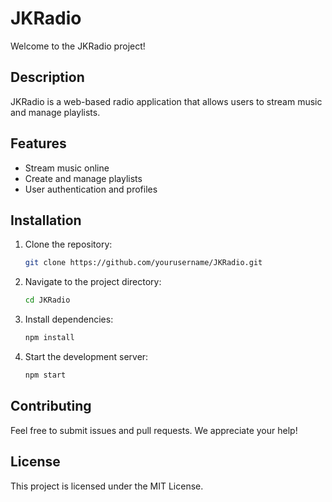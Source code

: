 # JKRadio

Welcome to the JKRadio project!

## Description

JKRadio is a web-based radio application that allows users to stream music and manage playlists.

## Features

- Stream music online
- Create and manage playlists
- User authentication and profiles

## Installation

1. Clone the repository:
   ```sh
   git clone https://github.com/yourusername/JKRadio.git
   ```

2. Navigate to the project directory:
   ```sh
   cd JKRadio
   ```

3. Install dependencies:
   ```sh
   npm install
   ```

4. Start the development server:
   ```sh
   npm start
   ```

## Contributing

Feel free to submit issues and pull requests. We appreciate your help!

## License

This project is licensed under the MIT License.
